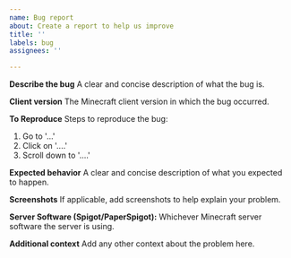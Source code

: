 ```yaml
---
name: Bug report
about: Create a report to help us improve
title: ''
labels: bug
assignees: ''

---
```


**Describe the bug**
A clear and concise description of what the bug is.

**Client version**
The Minecraft client version in which the bug occurred.

**To Reproduce**
Steps to reproduce the bug:
1. Go to '...'
2. Click on '....'
3. Scroll down to '....'

**Expected behavior**
A clear and concise description of what you expected to happen.

**Screenshots**
If applicable, add screenshots to help explain your problem.

**Server Software (Spigot/PaperSpigot):**
Whichever Minecraft server software the server is using.

**Additional context**
Add any other context about the problem here.
